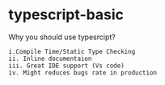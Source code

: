 # typescript-basic

Why you should use typesrcipt? 

    i.Compile Time/Static Type Checking 
    ii. Inline documentaion
    iii. Great IDE support (Vs code)
    iv. Might reduces bugs rate in production
